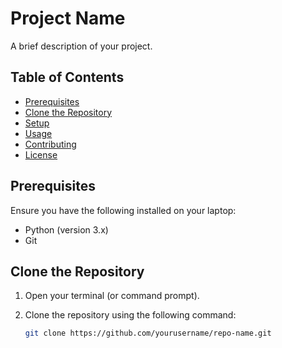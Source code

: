 # Project Name

A brief description of your project.

## Table of Contents

- [Prerequisites](#prerequisites)
- [Clone the Repository](#clone-the-repository)
- [Setup](#setup)
- [Usage](#usage)
- [Contributing](#contributing)
- [License](#license)

## Prerequisites

Ensure you have the following installed on your laptop:

- Python (version 3.x)
- Git

## Clone the Repository

1. Open your terminal (or command prompt).
2. Clone the repository using the following command:

   ```bash
   git clone https://github.com/yourusername/repo-name.git
